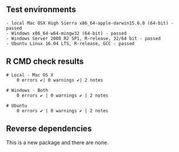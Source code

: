
## Test environments
	- local Mac OSX High Sierra x86_64-apple-darwin15.6.0 (64-bit) - passed
	- Windows x86_64-w64-mingw32 (64-bit) - passed
	- Windows Server 2008 R2 SP1, R-release, 32/64 bit - passed
	- Ubuntu Linux 16.04 LTS, R-release, GCC - passed

## R CMD check results

	# Local - Mac OS X
	    0 errors ✔| 0 warnings ✔| 2 notes

	# Windows - Both 
	    0 errors ✔ | 0 warnings ✔ | 2 notes 

	# Ubuntu
		0 errors ✔ | 0 warnings ✔ | 2 notes

## Reverse dependencies 

This is a new package and there are none.